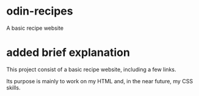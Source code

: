 # odin-recipes
A basic recipe website

# added brief explanation

This project consist of a basic recipe website,
including a few links.

Its purpose is mainly to work on my HTML and,
in the near future, my CSS skills.